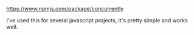 https://www.npmjs.com/package/concurrently

I've used this for several javascript projects, it's pretty simple and works well.